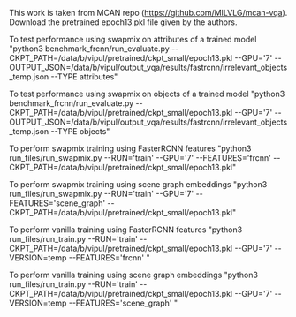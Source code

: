 This work is taken from MCAN repo (https://github.com/MILVLG/mcan-vqa). Download the pretrained epoch13.pkl file given by the authors.

To test performance using swapmix on attributes of a trained model "python3 benchmark_frcnn/run_evaluate.py --CKPT_PATH=/data/b/vipul/pretrained/ckpt_small/epoch13.pkl --GPU='7' --OUTPUT_JSON=/data/b/vipul/output_vqa/results/fastrcnn/irrelevant_objects_temp.json --TYPE attributes"

To test performance using swapmix on objects of a trained model "python3 benchmark_frcnn/run_evaluate.py --CKPT_PATH=/data/b/vipul/pretrained/ckpt_small/epoch13.pkl --GPU='7' --OUTPUT_JSON=/data/b/vipul/output_vqa/results/fastrcnn/irrelevant_objects_temp.json --TYPE objects"

To perform swapmix training using FasterRCNN features "python3 run_files/run_swapmix.py --RUN='train' --GPU='7' --FEATURES='frcnn' --CKPT_PATH=/data/b/vipul/pretrained/ckpt_small/epoch13.pkl"

To perform swapmix training using scene graph embeddings "python3 run_files/run_swapmix.py --RUN='train' --GPU='7' --FEATURES='scene_graph' --CKPT_PATH=/data/b/vipul/pretrained/ckpt_small/epoch13.pkl"

To perform vanilla training using FasterRCNN features "python3 run_files/run_train.py --RUN='train' --CKPT_PATH=/data/b/vipul/pretrained/ckpt_small/epoch13.pkl --GPU='7' --VERSION=temp --FEATURES='frcnn' "

To perform vanilla training using scene graph embeddings "python3 run_files/run_train.py --RUN='train' --CKPT_PATH=/data/b/vipul/pretrained/ckpt_small/epoch13.pkl --GPU='7' --VERSION=temp --FEATURES='scene_graph' "


